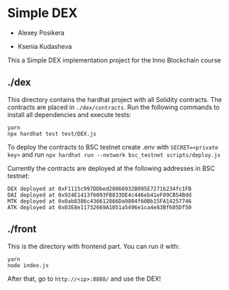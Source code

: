 # Simple DEX

* Alexey Posikera

* Ksenia Kudasheva

This a Simple DEX implementation project for the Inno Blockchain course

## ./dex

This directory contains the hardhat project with all Solidity contracts. The contracts are placed in `./dex/contracts`. Run the following commands to install all dependencies and execute tests:

```
yarn
npx hardhat test test/DEX.js
```

To deploy the contracts to BSC testnet create .env with `SECRET=<private key>` and run `npx hardhat run --network bsc_testnet scripts/deploy.js`

Currently the contracts are deployed at the following addresses in BSC testnet:

```
DEX deployed at 0xF1115c997DDbed20866932B095E7271b234fc1FB
DAI deployed at 0x924E1413f6093FB833DE4c446eb41eF09CB54Bdd
MTK deployed at 0x0ab8386c436612866Da9804f60Bb15FA14257746
ATK deployed at 0x03E8e11732669A1051a5496e1ca4e83Bf605Df50 
```

## ./front

This is the directory with frontend part. You can run it with:

```
yarn
node index.js
```

After that, go to `http://<ip>:8888/` and use the DEX!
